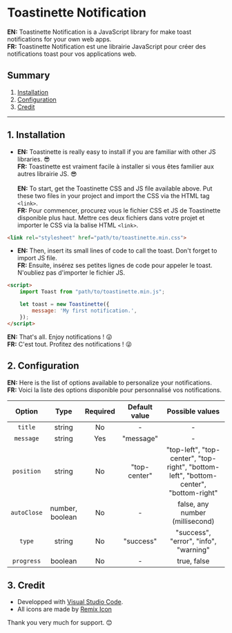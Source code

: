 # Toastinette Notification
<b>EN:</b> Toastinette Notification is a JavaScript library for make toast notifications for your own web apps.<br>
<b>FR:</b> Toastinette Notification est une librairie JavaScript pour créer des notifications toast pour vos applications web.

## Summary <br>
1. [Installation](#installation)
2. [Configuration](#configuration)
3. [Credit](#credit)

<hr>

## <a name="installation">1. Installation</a>
- <b>EN:</b> Toastinette is really easy to install if you are familiar with other JS libraries. :sunglasses:<br>
<b>FR:</b> Toastinette est vraiment facile à installer si vous êtes familier aux autres librairie JS. :sunglasses:<br><br>
<b>EN:</b> To start, get the Toastinette CSS and JS file available above.  Put these two files in your project and import the CSS via the HTML tag `<link>`.<br>
<b>FR:</b> Pour commencer, procurez vous le fichier CSS et JS de Toastinette disponible plus haut. Mettre ces deux fichiers dans votre projet et importer le CSS via la balise HTML `<link>`.<br>

```html
<link rel="stylesheet" href="path/to/toastinette.min.css">
```
- <b>EN:</b> Then, insert its small lines of code to call the toast. Don't forget to import JS file.<br>
<b>FR:</b> Ensuite, insérez ses petites lignes de code pour appeler le toast. N'oubliez pas d'importer le fichier JS.<br>
```html
<script>
    import Toast from "path/to/toastinette.min.js";

    let toast = new Toastinette({
        message: 'My first notification.',
    });
</script>
```
<b>EN:</b> That's all. Enjoy notifications ! :stuck_out_tongue_winking_eye:<br>
<b>FR:</b> C'est tout. Profitez des notifications ! :stuck_out_tongue_winking_eye:<br>

## 2. <a name="configuration">Configuration</a>
<b>EN:</b> Here is the list of options available to personalize your notifications.<br>
<b>FR:</b> Voici la liste des options disponible pour personnalisé vos notifications.<br>

| Option | Type | Required | Default value | Possible values |
| :---: | :---: | :---: | :---: | :---: |
| `title` | string | No | - | - |
| `message` | string | Yes | "message" | - |
| `position` | string | No | "top-center" | "top-left", "top-center", "top-right", "bottom-left", "bottom-center", "bottom-right" |
| `autoClose` | number, boolean | No | - | false, any number (millisecond) |
| `type` | string | No | "success" | "success", "error", "info", "warning" |
| `progress` | boolean | No | - | true, false |

## 3. <a name="credit">Credit</a>
- Developped with [Visual Studio Code](https://code.visualstudio.com/). <br>
- All icons are made by [Remix Icon](https://remixicon.com/)

Thank you very much for support. :blush:
